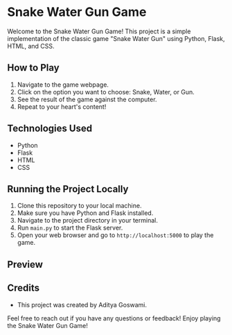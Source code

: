 # Snake Water Gun Game

Welcome to the Snake Water Gun Game! This project is a simple implementation of the classic game "Snake Water Gun" using Python, Flask, HTML, and CSS.

## How to Play
1. Navigate to the game webpage.
2. Click on the option you want to choose: Snake, Water, or Gun.
3. See the result of the game against the computer.
4. Repeat to your heart's content!

## Technologies Used
- Python
- Flask
- HTML
- CSS

## Running the Project Locally
1. Clone this repository to your local machine.
2. Make sure you have Python and Flask installed.
3. Navigate to the project directory in your terminal.
4. Run `main.py` to start the Flask server.
5. Open your web browser and go to `http://localhost:5000` to play the game.

## Preview
<!-- Insert image or video of your game here -->

## Credits
- This project was created by Aditya Goswami.

Feel free to reach out if you have any questions or feedback! Enjoy playing the Snake Water Gun Game!
